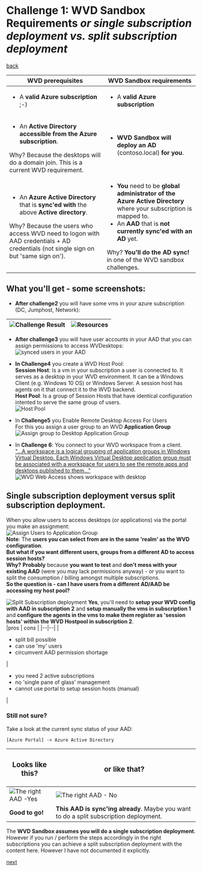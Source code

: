 # Challenge 1: WVD Sandbox Requirements _or single subscription deployment vs. split subscription deployment_

[back](../../README.md)

| **WVD prerequisites** | **WVD Sandbox requirements** |
|--|--|
| <ul><li>A **valid Azure subscription** ;-) </li></ul>| <ul><li>A **valid Azure subscription**</li></ul> |
| <ul><li>An **Active Directory accessible from the Azure subscription**.</li></ul> Why? Because the desktops will do a domain join. This is a current WVD requirement.  |  <ul><li>**WVD Sandbox will deploy an AD** (contoso.local) **for you**.  </li></ul>|
| <ul><li>An **Azure Active Directory** that is **sync'ed with** the above **Active directory**.</li></ul> Why? Because the users who access WVD need to logon with AAD credentials + AD credentials (not single sign on but 'same sign on'). | <ul><li>**You** need to be **global administrator of the Azure Active Directory** where your subscription is mapped to.</li><li>An **AAD** that is **not currently sync'ed with an AD** yet.</li></ul>Why? **You'll do the AD sync!** in one of the WVD sandbox challenges. |

## What you'll get - some screenshots:  
- **After challenge2** you will have some vms in your azure subscription (DC, Jumphost, Network):  

| ![Challenge Result](Challenge2Result.png)  | ![Resources](ADDeploymentResult.png) |
|--|--|
 
- **After challenge3** you will have user accounts in your AAD that you can assign permissions to access WVDesktops:  
![synced users in your AAD](AAD-SyncedUsers.PNG)  

- **In Challenge4** you create a WVD Host Pool:  
**Session Host**: Is a vm in your subscription a user is connected to. It serves as a desktop in your WVD environment. It can be a Windows Client (e.g. Windows 10 OS) or Windows Server. A session host has agents on it that connect it to the WVD backend.  
**Host Pool**: Is a group of Session Hosts that have identical configuration intented to serve the same group of users.  
![Host Pool](SessionHostsInHostPool.png)  

- In **Challenge5** you Enable Remote Desktop Access For Users  
For this you assign a user group to an WVD **Application Group**
![Assign group to Desktop Application Group](HP1-DAG-AddGroup.png)

- In **Challenge 6**: You connect to your WVD workspace from a client.  
["...A workspace is a logical grouping of application groups in Windows Virtual Desktop. Each Windows Virtual Desktop application group must be associated with a workspace for users to see the remote apps and desktops published to them..."](https://docs.microsoft.com/en-us/azure/virtual-desktop/environment-setup#workspaces)  
![WVD Web Access shows workspace with desktop](WebLogon2.png)  

## Single subscription deployment versus split subscription deployment.  
When you allow users to access desktops (or applications) via the portal you make an assignment:  
![Assign Users to Application Group](AssignUsers2ApplicationGroup.png)  
**Note**: The **users you can select from are in the same 'realm' as the WVD configuration**.  
**But what if you want different users, groups from a different AD to access session hosts?**    
**Why?** **Probably** because **you want to test** and **don't mess with your existing AAD** (were you may lack permissions anyway) - or you want to split the consumption / billing amongst multiple subscriptions.  
**So the question is - can I have users from a different AD/AAD be accessing my host pool?**    

![Split Subscription deployment](splitSubscriptionSetup.png)
**Yes**, you'll need to **setup your WVD config with AAD in subscription 2** and **setup manually the vms in subscription 1** and **configure the agents in the vms to make them register as 'session hosts' within the WVD Hostpool in subscription 2**.  
|pros | cons |
|--|--| 
| <ul><li>split bill possible</li><li>can use 'my' users</li><li>circumvent AAD permission shortage</li></ul>| <ul><li>you need 2 active subscriptions</li><li>no 'single pane of glass' management</li><li>cannot use portal to setup session hosts (manual)</li></ul> |
### Still not sure?
Take a look at the current sync status of your AAD:  
```
[Azure Portal] -> Azure Active Directory
``` 
| <H3>Looks like this?</H3> | <H3>or like that?</H3> |
|--|--|
| ![The right AAD -Yes](TheRightAAD-Yes.PNG)  | ![The right AAD - No](TheRightAAD-No.PNG)  |
| **Good to go!** | **This AAD is sync'ing already**. Maybe you want to do a split subscription deployment.|
  
The **WVD Sandbox assumes you will do a single subscription deployment**. However if you run / perform the steps accordingly in the right subscriptions you can achieve a split subscription deployment with the content here. However I have not documented it explicitly.  
 

[next](../Challenge2/README.md) 
